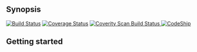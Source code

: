 ## Synopsis

[![Build Status](https://travis-ci.org/merikan/cooperation.svg?branch=develop)](https://travis-ci.org/merikan/cooperation)
[![Coverage Status](https://coveralls.io/repos/merikan/cooperation/badge.svg?branch=develop&service=github)](https://coveralls.io/github/merikan/cooperation?branch=develop)
<a href="https://scan.coverity.com/projects/merikan-cooperation">
  <img alt="Coverity Scan Build Status"
       src="https://scan.coverity.com/projects/6025/badge.svg"/>
</a>
[![CodeShip](https://codeship.com/projects/5a322090-b87a-0133-a112-725e639a8d9a/status?branch=add_project_features)](https://codeship.com/projects/135145)



## Getting started
  
